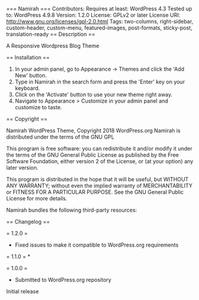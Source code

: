=== Namirah ===
Contributors: 
Requires at least: WordPress 4.3
Tested up to: WordPress 4.9.8
Version: 1.2.0
License: GPLv2 or later
License URI: http://www.gnu.org/licenses/gpl-2.0.html
Tags: two-columns, right-sidebar, custom-header, custom-menu, featured-images, post-formats, sticky-post, translation-ready
== Description ==

A Responsive Wordpress Blog Theme

== Installation ==

1. In your admin panel, go to Appearance -> Themes and click the 'Add New' button.
2. Type in Namirah in the search form and press the 'Enter' key on your keyboard.
3. Click on the 'Activate' button to use your new theme right away.
4. Navigate to Appearance > Customize in your admin panel and customize to taste.

== Copyright ==

Namirah WordPress Theme, Copyright 2018 WordPress.org
Namirah is distributed under the terms of the GNU GPL

This program is free software: you can redistribute it and/or modify
it under the terms of the GNU General Public License as published by
the Free Software Foundation, either version 2 of the License, or
(at your option) any later version.

This program is distributed in the hope that it will be useful,
but WITHOUT ANY WARRANTY; without even the implied warranty of
MERCHANTABILITY or FITNESS FOR A PARTICULAR PURPOSE. See the
GNU General Public License for more details.

Namirah bundles the following third-party resources:



== Changelog ==

= 1.2.0 =
* Fixed issues to make it compatible to WordPress.org requirements

= 1.1.0 =
* 


= 1.0.0 =
* Submitted to WordPress.org repository

Initial release

